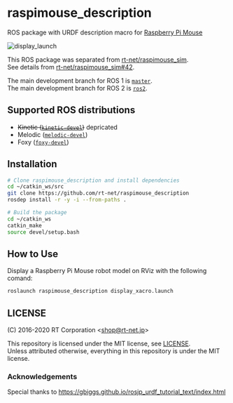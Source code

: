 # raspimouse_description

ROS package with URDF description macro for [Raspberry Pi Mouse](https://rt-net.jp/products/raspberrypimousev3/)

![display_launch](https://rt-net.github.io/images/raspberry-pi-mouse/display_launch.png)

This ROS package was separated from [rt-net/raspimouse_sim](https://github.com/rt-net/raspimouse_sim).  
See details from [rt-net/raspimouse_sim#42](https://github.com/rt-net/raspimouse_sim/pull/42).

The main development branch for ROS 1 is [`master`](https://github.com/rt-net/raspimouse_description/tree/master).  
The main development branch for ROS 2 is [`ros2`](https://github.com/rt-net/raspimouse_description/tree/ros2).

## Supported ROS distributions

- ~~Kinetic ([`kinetic-devel`](https://github.com/rt-net/raspimouse_description/tree/kinetic-devel))~~ depricated
- Melodic ([`melodic-devel`](https://github.com/rt-net/raspimouse_description/tree/melodic-devel))
- Foxy ([`foxy-devel`](https://github.com/rt-net/raspimouse_description/tree/foxy-devel))

## Installation

```sh
# Clone raspimouse_description and install dependencies
cd ~/catkin_ws/src
git clone https://github.com/rt-net/raspimouse_description
rosdep install -r -y -i --from-paths .

# Build the package
cd ~/catkin_ws
catkin_make
source devel/setup.bash
```

## How to Use

Display a Raspberry Pi Mouse robot model on RViz with the following comand:

```sh
roslaunch raspimouse_description display_xacro.launch 
```

## LICENSE

(C) 2016-2020 RT Corporation \<shop@rt-net.jp\>

This repository is licensed under the MIT license, see [LICENSE](./LICENSE).  
Unless attributed otherwise, everything in this repository is under the MIT license.

### Acknowledgements

Special thanks to https://gbiggs.github.io/rosjp_urdf_tutorial_text/index.html

